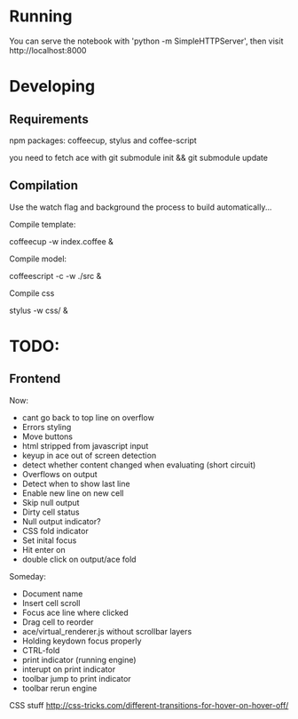 Running
=======

You can serve the notebook with 'python -m SimpleHTTPServer', then visit http://localhost:8000


Developing
==========

Requirements
------------

npm packages: coffeecup, stylus and coffee-script

you need to fetch ace with git submodule init && git submodule update

Compilation
-----------

Use the watch flag and background the process to build automatically...

Compile template: 
  
  coffeecup -w index.coffee &

Compile model: 

  coffeescript -c -w ./src &

Compile css
  
  stylus -w css/ &
  

TODO: 
=====

Frontend
--------

Now:

* cant go back to top line on overflow
* Errors styling
* Move buttons
* html stripped from javascript input 
* keyup in ace out of screen detection
* detect whether content changed when evaluating (short circuit)
* Overflows on output
* Detect when to show last line
* Enable new line on new cell
* Skip null output
* Dirty cell status
* Null output indicator?
* CSS fold indicator 
* Set inital focus
* Hit enter on
* double click on output/ace fold

Someday: 
* Document name
* Insert cell scroll
* Focus ace line where clicked
* Drag cell to reorder
* ace/virtual_renderer.js without scrollbar layers
* Holding keydown focus properly 
* CTRL-fold
* print indicator (running engine)
* interupt on print indicator
* toolbar jump to print indicator
* toolbar rerun engine

CSS stuff http://css-tricks.com/different-transitions-for-hover-on-hover-off/

